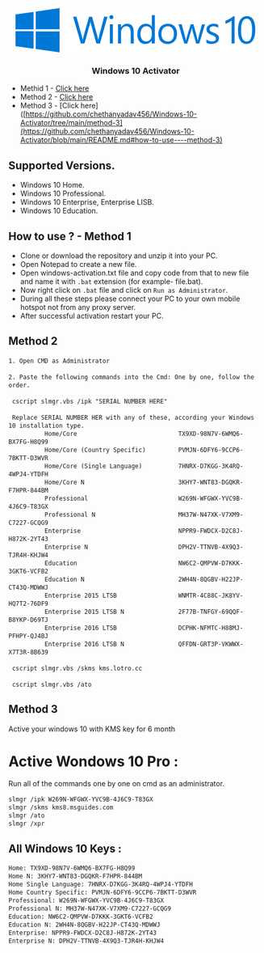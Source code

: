 <p align="center">
  <a href="https://github.com/chethanyadav456/Giveaway">
    <img src="./assets/Windows_10_Logo.png" alt="Logo">
  </a>

  <h3 align="center">Windows 10 Activator</h3>
  
- Methid 1 - [Click here](https://github.com/chethanyadav456/Windows-10-Activator/blob/main/README.md#how-to-use----method-1)
- Method 2 - [Click here](https://github.com/chethanyadav456/Windows-10-Activator/blob/main/README.md#how-to-use----method-2)
- Method 3 - [Click here]([https://github.com/chethanyadav456/Windows-10-Activator/tree/main/method-3](https://github.com/chethanyadav456/Windows-10-Activator/blob/main/README.md#how-to-use----method-3)

## Supported Versions.
- Windows 10 Home.
- Windows 10 Professional.
- Windows 10 Enterprise, Enterprise LISB.
- Windows 10 Education.

## How to use ? - Method 1
- Clone or download the repository and unzip it into your PC.
- Open Notepad to create a new file.
- Open windows-activation.txt file and copy code from that to new file and name it with `.bat` extension (for example- file.bat).
- Now right click on `.bat` file and click on `Run as Administrator`.
- During all these steps please connect your PC to your own mobile hotspot not from any proxy server.
- After successful activation restart your PC.

## Method 2

``` 
1. Open CMD as Administrator

2. Paste the following commands into the Cmd: One by one, follow the order.

 cscript slmgr.vbs /ipk "SERIAL NUMBER HERE"
 
 Replace SERIAL NUMBER HER with any of these, according your Windows 10 installation type.
          Home/Core                            TX9XD-98N7V-6WMQ6-BX7FG-H8Q99        
          Home/Core (Country Specific)         PVMJN-6DFY6-9CCP6-7BKTT-D3WVR  
          Home/Core (Single Language)          7HNRX-D7KGG-3K4RQ-4WPJ4-YTDFH  
          Home/Core N                          3KHY7-WNT83-DGQKR-F7HPR-844BM 
          Professional                         W269N-WFGWX-YVC9B-4J6C9-T83GX 
          Professional N                       MH37W-N47XK-V7XM9-C7227-GCQG9 
          Enterprise                           NPPR9-FWDCX-D2C8J-H872K-2YT43 
          Enterprise N                         DPH2V-TTNVB-4X9Q3-TJR4H-KHJW4 
          Education                            NW6C2-QMPVW-D7KKK-3GKT6-VCFB2 
          Education N                          2WH4N-8QGBV-H22JP-CT43Q-MDWWJ 
          Enterprise 2015 LTSB                 WNMTR-4C88C-JK8YV-HQ7T2-76DF9
          Enterprise 2015 LTSB N               2F77B-TNFGY-69QQF-B8YKP-D69TJ 
          Enterprise 2016 LTSB                 DCPHK-NFMTC-H88MJ-PFHPY-QJ4BJ  
          Enterprise 2016 LTSB N               QFFDN-GRT3P-VKWWX-X7T3R-8B639
 
 cscript slmgr.vbs /skms kms.lotro.cc
 
 cscript slmgr.vbs /ato
 ```

## Method 3
Active your windows 10 with KMS key for 6 month

# Active Wondows 10 Pro :

Run all of the commands one by one on cmd as an administrator.

```
slmgr /ipk W269N-WFGWX-YVC9B-4J6C9-T83GX
slmgr /skms kms8.msguides.com
slmgr /ato
slmgr /xpr
```
## All Windows 10 Keys :

```
Home: TX9XD-98N7V-6WMQ6-BX7FG-H8Q99
Home N: 3KHY7-WNT83-DGQKR-F7HPR-844BM
Home Single Language: 7HNRX-D7KGG-3K4RQ-4WPJ4-YTDFH
Home Country Specific: PVMJN-6DFY6-9CCP6-7BKTT-D3WVR
Professional: W269N-WFGWX-YVC9B-4J6C9-T83GX
Professional N: MH37W-N47XK-V7XM9-C7227-GCQG9
Education: NW6C2-QMPVW-D7KKK-3GKT6-VCFB2
Education N: 2WH4N-8QGBV-H22JP-CT43Q-MDWWJ
Enterprise: NPPR9-FWDCX-D2C8J-H872K-2YT43
Enterprise N: DPH2V-TTNVB-4X9Q3-TJR4H-KHJW4
```
